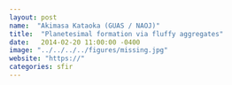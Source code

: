 ```yaml
---
layout: post
name:  "Akimasa Kataoka (GUAS / NAOJ)"
title:  "Planetesimal formation via fluffy aggregates"
date:   2014-02-20 11:00:00 -0400
image: "../../../../figures/missing.jpg"
website: "https://"
categories: sfir
---
```


